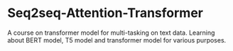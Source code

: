 # Seq2seq-Attention-Transformer
A course on transformer model for multi-tasking on text data. Learning about BERT model, T5 model and transformer model for various purposes.
